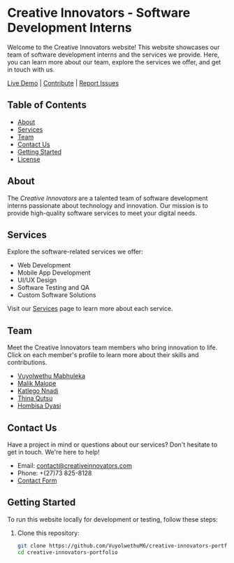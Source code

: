 # Creative Innovators - Software Development Interns

Welcome to the Creative Innovators website! This website showcases our team of software development interns and the services we provide. Here, you can learn more about our team, explore the services we offer, and get in touch with us.

[Live Demo](https://creative-innovators-portfolio.netlify.app/) | [Contribute](link-to-contribute) | [Report Issues](link-to-issues)

## Table of Contents
- [About](https://creative-innovators-portfolio.netlify.app/#about)
- [Services](https://creative-innovators-portfolio.netlify.app/#services)
- [Team](https://creative-innovators-portfolio.netlify.app/#team)
- [Contact Us](https://creative-innovators-portfolio.netlify.app/#contact)
- [Getting Started](#getting-started)
- [License](#license)

## About
The *Creative Innovators* are a talented team of software development interns passionate about technology and innovation. Our mission is to provide high-quality software services to meet your digital needs.

## Services

Explore the software-related services we offer:

- Web Development
- Mobile App Development
- UI/UX Design
- Software Testing and QA
- Custom Software Solutions

Visit our [Services](https://creative-innovators-portfolio.netlify.app/#services) page to learn more about each service.

## Team

Meet the Creative Innovators team members who bring innovation to life. Click on each member's profile to learn more about their skills and contributions.

- [Vuyolwethu Mabhuleka](link-to-team-member-1)
- [Malik Malope](link-to-team-member-2)
- [Katlego Nnadi](link-to-team-member-3)
- [Thina Qutsu](link-to-team-member-2)
- [Hombisa Dyasi](link-to-team-member-3)

## Contact Us

Have a project in mind or questions about our services? Don't hesitate to get in touch. We're here to help!

- Email: [contact@creativeinnovators.com](mailto:creativeinnovators@gmail.com)
- Phone: +(27)73 825-8128
- [Contact Form](link-to-contact-form)

## Getting Started

To run this website locally for development or testing, follow these steps:

1. Clone this repository:
   ```bash
   git clone https://github.com/VuyolwethuM6/creative-innovators-portfolio.git
   cd creative-innovators-portfolio
